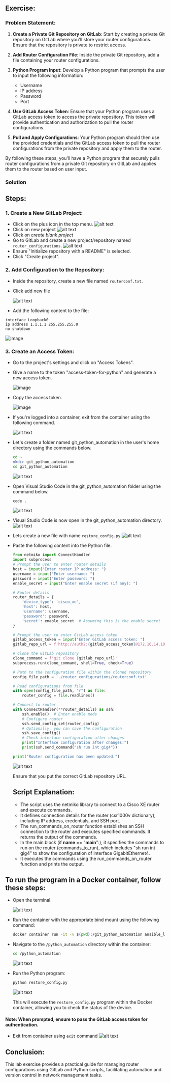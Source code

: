 ##  Exercise:
### Problem Statement:
1. **Create a Private Git Repository on GitLab**: Start by creating a private Git repository on GitLab where you'll store your router configurations. Ensure that the repository is private to restrict access.

2. **Add Router Configuration File**: Inside the private Git repository, add a file containing your router configurations.

3. **Python Program Input**: Develop a Python program that prompts the user to input the following information:
   - Username
   - IP address
   - Password
   - Port

4. **Use GitLab Access Token**: Ensure that your Python program uses a GitLab access token to access the private repository. This token will provide authentication and authorization to pull the router configurations.

5. **Pull and Apply Configurations**: Your Python program should then use the provided credentials and the GitLab access token to pull the router configurations from the private repository and apply them to the router.

By following these steps, you'll have a Python program that securely pulls router configurations from a private Git repository on GitLab and applies them to the router based on user input.

### Solution
## Steps:

### 1. Create a New GitLab Project:
- Click on the plus icon in the top menu.
![alt text](image.png)
- Click on new project
![alt text](image-1.png)
- Click on *create blank project*
- Go to GitLab and create a new project/repository named `router_configurations`.
![alt text](image-2.png)
- Ensure "Initialize repository with a README" is selected.
- Click "Create project".

### 2. Add Configuration to the Repository:

- Inside the repository, create a new file named `routerconf.txt`.
- Click add new file
 
  ![alt text](image-3.png)
  
- Add the following content to the file:

```
interface Loopback0
ip address 1.1.1.1 255.255.255.0
no shutdown
```
  ![image](https://github.com/Onemind-Services-LLC/naf/assets/132569101/4efebc68-3c66-4b4f-b9da-0ce86f0e6903)


### 3. Create an Access Token:

- Go to the project's settings and click on "Access Tokens".
- Give a name to the token "access-token-for-python" and generate a new access token.

  ![image](https://github.com/Onemind-Services-LLC/naf/assets/132569101/d9ded552-6e91-4728-a52d-3e9b974c2645)

- Copy the access token.

  ![image](https://github.com/Onemind-Services-LLC/naf/assets/132569101/a7899266-15d2-4bb1-b856-7cea00faf978)

- If you're logged into a container, exit from the container using the following command.

  ![alt text](image-4.png)
  
- Let's create a folder named git_python_automation in the user's home directory using the commands below.
  
   ```sh
   cd ~
   mkdir git_python_automation
   cd git_python_automation
   ```
   ![alt text](image-5.png)

- Open Visual Studio Code in the git_python_automation folder using the command below.
   ```sh
   code .
   ```
   ![alt text](image-6.png)

- Visual Studio Code is now open in the git_python_automation directory.
   ![alt text](image-7.png)

- Lets create a new file with name `restore_config.py`
  ![alt text](image-8.png)

- Paste the following content into the Python file.
   ```python
   from netmiko import ConnectHandler
   import subprocess
   # Prompt the user to enter router details
   host = input("Enter router IP address: ")
   username = input("Enter username: ")
   password = input("Enter password: ")
   enable_secret = input("Enter enable secret (if any): ")
   
   # Router details
   router_details = {
       'device_type': 'cisco_xe',
       'host': host,
       'username': username,
       'password': password,
       'secret': enable_secret  # Assuming this is the enable secret
   }
   
   # Prompt the user to enter GitLab access token
   gitlab_access_token = input("Enter GitLab access token: ")
   gitlab_repo_url = f'http://auth2:{gitlab_access_token}@172.16.14.101/ansible/router_configurations.git'
   
   # Clone the GitLab repository
   clone_command = f'git clone {gitlab_repo_url}'
   subprocess.run(clone_command, shell=True, check=True)
   
   # Path to the configuration file within the cloned repository
   config_file_path = './router_configurations/routerconf.txt'
   
   # Read configurations from file
   with open(config_file_path, "r") as file:
       router_config = file.readlines()
   
   # Connect to router
   with ConnectHandler(**router_details) as ssh:
       ssh.enable()  # Enter enable mode
       # Configure router
       ssh.send_config_set(router_config)
       # Optionally, you can save the configuration
       ssh.save_config()
       # Check interface configuration after changes
       print("Interface configuration after changes:")
       print(ssh.send_command("sh run int gig4"))
   
   print("Router configuration has been updated.")
   ```
   ![alt text](image-9.png)

   Ensure that you put the correct GitLab repository URL.

  ## Script Explanation:

     - The script uses the netmiko library to connect to a Cisco XE router and execute commands.
     - It defines connection details for the router (csr1000v dictionary), including IP address, credentials, and SSH port.
     - The run_commands_on_router function establishes an SSH connection to the router and executes specified commands. It returns the output of the commands.
     - In the main block (if __name__ == "__main__":), it specifies the commands to run on the router (commands_to_run), which includes "sh run int gig4" to show the configuration of interface GigabitEthernet4.
     - It executes the commands using the run_commands_on_router function and prints the output.


## To run the program in a Docker container, follow these steps:

  -  Open the terminal.

     ![alt text](image-10.png)

  -  Run the container with the appropriate bind mount using the following command:

      ```sh
      docker container run -it -v $(pwd):/git_python_automation ansible_lab
      ```
   - Navigate to the `/python_automation` directory within the container:
      ```sh
      cd /python_automation
      ```
     ![alt text](image-11.png)
   
   - Run the Python program:
   
      ```sh
      python restore_config.py
      ```
   
      ![alt text](image-12.png)
   
      This will execute the `restore_config.py` program within the Docker container, allowing you to check the status of the device.
   
   #### Note: When prompted, ensure to pass the GitLab access token for authentication.

 - Exit from container using `exit` command
   ![alt text](image-13.png)

## Conclusion:

This lab exercise provides a practical guide for managing router configurations using GitLab and Python scripts, facilitating automation and version control in network management tasks.
